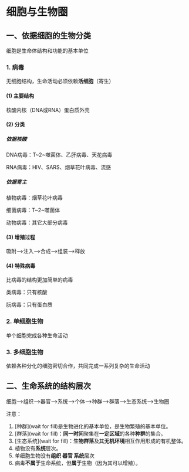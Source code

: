 # 细胞与生物圈

## 一、依据细胞的生物分类

细胞是生命体结构和功能的基本单位

### 1. 病毒

无细胞结构，生命活动必须依赖**活细胞**（寄生）

#### (1) 主要结构

核酸内核（DNA或RNA）蛋白质外壳

#### (2) 分类

##### 依据核酸

DNA病毒：T~2~噬菌体、乙肝病毒、天花病毒

RNA病毒：HIV、SARS、烟草花叶病毒、流感

##### 依据寄主

植物病毒：烟草花叶病毒

细菌病毒：T~2~噬菌体

动物病毒：其它大部分病毒

#### (3) 增殖过程

吸附-->注入-->合成-->组装-->释放

#### (4) 特殊病毒

比病毒的结构更加简单的病毒

类病毒：只有核酸

朊病毒：只有蛋白质

### 2. 单细胞生物

单个细胞完成各种生命活动

### 3. 多细胞生物

依赖各种分化的细胞密切合作，共同完成一系列复杂的生命活动

## 二、生命系统的结构层次

细胞-->组织-->器官-->系统-->个体-->种群-->群落-->生态系统-->生物圈

注意：

1. [种群](wait for fill)是生物进化的基本单位，是生物繁殖的基本单位。
2. [群落](wait for fill)：**同一时间**聚集在**一定区域**的各种**种群**的集合。
3. [生态系统](wait for fill)：**生物群落**及其**无机环境**相互作用形成的有机整体。
4. 植物没有**系统**层次。
5. 单细胞生物没有**组织 器官 系统**层次
6. 病毒**不属于**生命系统，但**属于**生物（因为其可以增殖）。